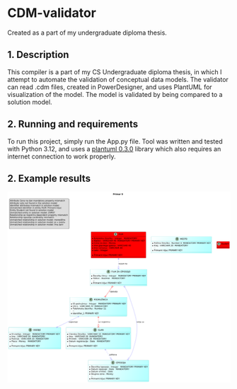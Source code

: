 # CDM-validator
Created as a part of my undergraduate diploma thesis.

## 1. Description
This compiler is a part of my CS Undergraduate diploma thesis, in which
I attempt to automate the validation of conceptual data models.
The validator can read .cdm files, created in PowerDesigner, and uses PlantUML for visualization of the model. The model is validated by being compared to a solution model.

## 2. Running and requirements
To run this project, simply run the App.py file.
Tool was written and tested with Python 3.12, and uses a [plantuml
0.3.0](https://pypi.org/project/plantuml/) library which also requires an internet connection to work properly.


## 2. Example results

![Example](res/example.png)